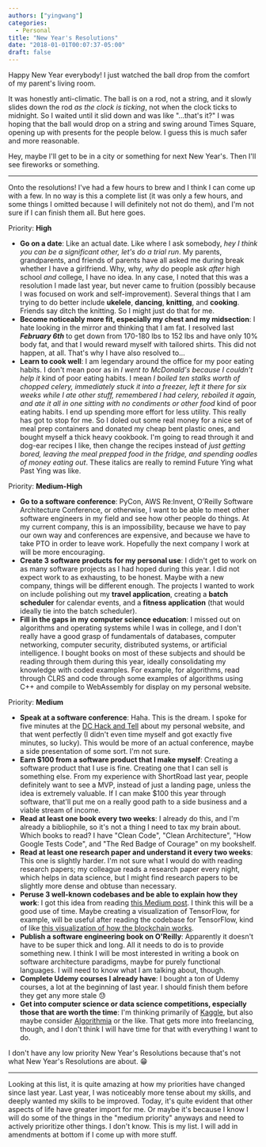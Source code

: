 ```yaml
---
authors: ["yingwang"]
categories:
  - Personal
title: "New Year's Resolutions"
date: "2018-01-01T00:07:37-05:00"
draft: false
---
```


Happy New Year everybody! I just watched the ball drop from the comfort of my parent's living room.

It was honestly anti-climatic. The ball is on a rod, not a string, and it slowly slides down the rod _as the clock is ticking_, not when the clock ticks to midnight. So I waited until it slid down and was like "...that's it?" I was hoping that the ball would drop on a string and swing around Times Square, opening up with presents for the people below. I guess this is much safer and more reasonable.

Hey, maybe I'll get to be in a city or something for next New Year's. Then I'll see fireworks or something.

---

Onto the resolutions! I've had a few hours to brew and I think I can come up with a few. In no way is this a complete list (it was only a few hours, and some things I omitted because I will definitely not not do them), and I'm not sure if I can finish them all. But here goes.

Priority: **High**

- **Go on a date**: Like an actual date. Like where I ask somebody, _hey I think you can be a significant other, let's do a trial run_. My parents, grandparents, and friends of parents have all asked me during break whether I have a girlfriend. Why, why, _why_ do people ask _after_ high school _and_ college, I have no idea. In any case, I noted that this was a resolution I made last year, but never came to fruition (possibly because I was focused on work and self-improvement). Several things that I am trying to do better include **ukelele**, **dancing**, **knitting**, and **cooking**. Friends say ditch the knitting. So I might just do that for me.
- **Become noticeably more fit, especially my chest and my midsection**: I hate looking in the mirror and thinking that I am fat. I resolved last **_February 6th_** to get down from 170-180 lbs to 152 lbs and have only 10% body fat, and that I would reward myself with tailored shirts. This did not happen, at all. That's why I have also resolved to...
- **Learn to cook well**: I am legendary around the office for my poor eating habits. I don't mean poor as in _I went to McDonald's because I couldn't help it_ kind of poor eating habits. I mean _I boiled ten stalks worth of chopped celery, immediately stuck it into a freezer, left it there for six weeks while I ate other stuff, remembered I had celery, reboiled it again, and ate it all in one sitting with no condiments or other food_ kind of poor eating habits. I end up spending more effort for less utility. This really has got to stop for me. So I doled out some real money for a nice set of meal prep containers and donated my cheap bent plastic ones, and bought myself a thick heavy cookbook. I'm going to read through it and dog-ear recipes I like, then change the recipes instead of _just getting bored, leaving the meal prepped food in the fridge, and spending oodles of money eating out_. These italics are really to remind Future Ying what Past Ying was like.

Priority: **Medium-High**

- **Go to a software conference**: PyCon, AWS Re:Invent, O'Reilly Software Architecture Conference, or otherwise, I want to be able to meet other software engineers in my field and see how other people do things. At my current company, this is an impossibility, because we have to pay our own way and conferences are expensive, and because we have to take PTO in order to leave work. Hopefully the next company I work at will be more encouraging.
- **Create 3 software products for my personal use**: I didn't get to work on as many software projects as I had hoped during this year. I did not expect work to as exhausting, to be honest. Maybe with a new company, things will be different enough. The projects I wanted to work on include polishing out my **travel application**, creating a **batch scheduler** for calendar events, and a **fitness application** (that would ideally tie into the batch scheduler).
- **Fill in the gaps in my computer science education**: I missed out on algorithms and operating systems while I was in college, and I don't really have a good grasp of fundamentals of databases, computer networking, computer security, distributed systems, or artificial intelligence. I bought books on most of these subjects and should be reading through them during this year, ideally consolidating my knowledge with coded examples. For example, for algorithms, read through CLRS and code through some examples of algorithms using C++ and compile to WebAssembly for display on my personal website.

Priority: **Medium**

- **Speak at a software conference**: Haha. This is the dream. I spoke for five minutes at the [DC Hack and Tell](http://dc.hackandtell.org/) about my personal website, and that went perfectly (I didn't even time myself and got exactly five minutes, so lucky). This would be more of an actual conference, maybe a side presentation of some sort. I'm not sure.
- **Earn $100 from a software product that I make myself**: Creating a software product that I use is fine. Creating one that I can sell is something else. From my experience with ShortRoad last year, people definitely want to see a MVP, instead of just a landing page, unless the idea is extremely valuable. If I can make $100 this year through software, that'll put me on a really good path to a side business and a viable stream of income.
- **Read at least one book every two weeks**: I already do this, and I'm already a bibliophile, so it's not a thing I need to tax my brain about. Which books to read? I have "Clean Code", "Clean Architecture", "How Google Tests Code", and "The Red Badge of Courage" on my bookshelf.
- **Read at least one research paper and understand it every two weeks**: This one is slightly harder. I'm not sure what I would do with reading research papers; my colleague reads a research paper every night, which helps in data science, but I might find research papers to be slightly more dense and obtuse than necessary.
- **Peruse 3 well-known codebases and be able to explain how they work**: I got this idea from reading [this Medium post](https://medium.com/@markpapadakis/interesting-codebases-159fec5a8cc). I think this will be a good use of time. Maybe creating a visualization of TensorFlow, for example, will be useful after reading the codebase for TensorFlow, kind of like [this visualization of how the blockchain works](https://blockchaindemo.io/).
- **Publish a software engineering book on O'Reilly**: Apparently it doesn't have to be super thick and long. All it needs to do is to provide something new. I think I will be most interested in writing a book on software architecture paradigms, maybe for purely functional languages. I will need to know what I am talking about, though.
- **Complete Udemy courses I already have**: I bought a ton of Udemy courses, a lot at the beginning of last year. I should finish them before they get any more stale :sweat:
- **Get into computer science or data science competitions, especially those that are worth the time**: I'm thinking primarily of [Kaggle](https://www.kaggle.com/), but also maybe consider [Algorithmia](https://algorithmia.com/) or the like. That gets more into freelancing, though, and I don't think I will have time for that with everything I want to do.

I don't have any low priority New Year's Resolutions because that's not what New Year's Resolutions are about. :grin:

---

Looking at this list, it is quite amazing at how my priorities have changed since last year. Last year, I was noticeably more tense about my skills, and deeply wanted my skills to be improved. Today, it's quite evident that other aspects of life have greater import for me. Or maybe it's because I know I will do some of the things in the "medium priority" anyways and need to actively prioritize other things. I don't know. This is my list. I will add in amendments at bottom if I come up with more stuff.
